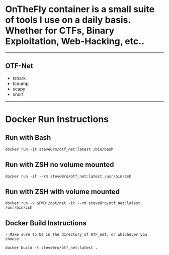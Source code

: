 # OnTheFly container is a small suite of tools I use on a daily basis. Whether for CTFs, Binary Exploitation, Web-Hacking, etc..

---

## OTF-Net

- tshark
- tcdump
- scapy
- snort

---

# Docker Run Instructions

## Run with Bash
`docker run -it steve0ro/otf_net:latest /bin/bash `

## Run with ZSH no volume mounted
`docker run -it --rm steve0ro/otf_net:latest /usr/bin/zsh `

## Run with ZSH with volume mounted
`docker run -v $PWD:/opt/net -it --rm steve0ro/otf_net:latest /usr/bin/zsh`
  
## Docker Build Instructions
    - Make sure to be in the directory of OTF_net, or whichever you choose.
`docker build -t steve0ro/otf_net:latest .`